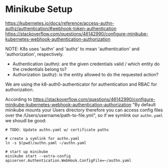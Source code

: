 # Minikube Setup

https://kubernetes.io/docs/reference/access-authn-authz/authentication/#webhook-token-authentication
https://stackoverflow.com/questions/46142990/configure-minikube-kubernetes-webhook-authentication-authorization

NOTE: K8s uses 'authn' and 'authz' to mean 'authentication' and 'authorization', respectively. 
* Authentication (authn): are the given credentials valid / which entity do the credentials belong to? 
* Authorization (authz): is the entity allowed to do the requested action? 

We are using the k8-auth0-authenticator for authentication and RBAC for authorization.


According to https://stackoverflow.com/questions/46142990/configure-minikube-kubernetes-webhook-authentication-authorization
"By default minikube mounts your Users directory therefore you can access config files over the /Users/username/path-to-file.yml",
so if we symlink our `authn.yaml` we shoudl be good:

```
# TODO: Update authn.yaml w/ certificate paths
  
# create a symlink for authn.yaml
ln -s $(pwd)/authn.yaml ~/authn.yaml

# start up minikube
minikube start --extra-config apiserver.Authentication.WebHook.ConfigFile=~/authn.yaml
```
